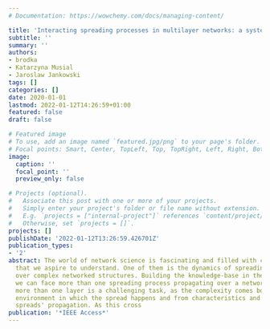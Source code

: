 ```yaml
---
# Documentation: https://wowchemy.com/docs/managing-content/

title: 'Interacting spreading processes in multilayer networks: a systematic review'
subtitle: ''
summary: ''
authors:
- brodka
- Katarzyna Musial
- Jaroslaw Jankowski
tags: []
categories: []
date: 2020-01-01
lastmod: 2022-01-12T14:26:59+01:00
featured: false
draft: false

# Featured image
# To use, add an image named `featured.jpg/png` to your page's folder.
# Focal points: Smart, Center, TopLeft, Top, TopRight, Left, Right, BottomLeft, Bottom, BottomRight.
image:
  caption: ''
  focal_point: ''
  preview_only: false

# Projects (optional).
#   Associate this post with one or more of your projects.
#   Simply enter your project's folder or file name without extension.
#   E.g. `projects = ["internal-project"]` references `content/project/deep-learning/index.md`.
#   Otherwise, set `projects = []`.
projects: []
publishDate: '2022-01-12T13:26:59.426701Z'
publication_types:
- '2'
abstract: The world of network science is fascinating and filled with complex phenomena
  that we aspire to understand. One of them is the dynamics of spreading processes
  over complex networked structures. Building the knowledge-base in the field where
  we can face more than one spreading process propagating over a network that has
  more than one layer is a challenging task, as the complexity comes both from the
  environment in which the spread happens and from characteristics and interplay of
  spreads' propagation. As this cross
publication: '*IEEE Access*'
---
```


